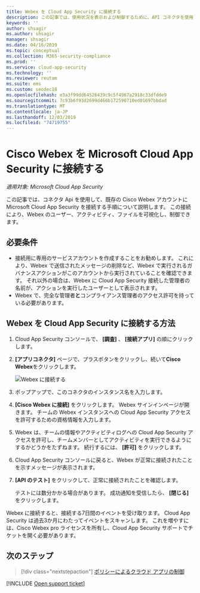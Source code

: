 ```yaml
---
title: Webex を Cloud App Security に接続する
description: この記事では、使用状況を表示および制御するために、API コネクタを使用して Cloud App Security に Webex アプリを接続する方法について説明します。
keywords: ''
author: shsagir
ms.author: shsagir
manager: shsagir
ms.date: 04/16/2019
ms.topic: conceptual
ms.collection: M365-security-compliance
ms.prod: ''
ms.service: cloud-app-security
ms.technology: ''
ms.reviewer: reutam
ms.suite: ems
ms.custom: seodec18
ms.openlocfilehash: e3a3f99dd64526439c9c5f4967a2918c33dfdde9
ms.sourcegitcommit: 7c93b6f93d2699d466b172590710ed01697bbdad
ms.translationtype: MT
ms.contentlocale: ja-JP
ms.lasthandoff: 12/03/2019
ms.locfileid: "74719755"
---
```

# <a name="connect-cisco-webex-to-microsoft-cloud-app-security"></a>Cisco Webex を Microsoft Cloud App Security に接続する

*適用対象: Microsoft Cloud App Security*

この記事では、コネクタ Api を使用して、既存の Cisco Webex アカウントに Microsoft Cloud App Security を接続する手順について説明します。 この接続により、Webex のユーザー、アクティビティ、ファイルを可視化し、制御できます。

## <a name="prerequisites"></a>必要条件

- 接続用に専用のサービスアカウントを作成することをお勧めします。 これにより、Webex で送信されたメッセージの削除など、Webex で実行されるガバナンスアクションがこのアカウントから実行されていることを確認できます。 それ以外の場合は、Webex に Cloud App Security 接続した管理者の名前が、アクションを実行したユーザーとして表示されます。
- Webex で、完全な管理者**と**コンプライアンス管理者のアクセス許可を持っている必要があります。

## <a name="how-to-connect-webex-to-cloud-app-security"></a>Webex を Cloud App Security に接続する方法

1. Cloud App Security コンソールで、 **[調査]** 、 **[接続アプリ]** の順にクリックします。

1. **[アプリコネクタ]** ページで、プラスボタンをクリックし、続いて**Cisco Webex**をクリックします。

    ![Webex に接続する](media/cisco-webex.png "Webex に接続する")

1. ポップアップで、このコネクタのインスタンス名を入力します。

1. **[Cisco Webex に接続]** をクリックします。 Webex サインインページが開きます。 チームの Webex インスタンスへの Cloud App Security アクセスを許可するための資格情報を入力します。

1. Webex は、チームの情報やアクティビティログへの Cloud App Security アクセスを許可し、チームメンバーとしてアクティビティを実行できるようにするかどうかをたずねます。 続行するには、 **[許可]** をクリックします。

1. Cloud App Security コンソールに戻ると、Webex が正常に接続されたことを示すメッセージが表示されます。

1. **[API のテスト]** をクリックして、正常に接続されたことを確認します。

    テストには数分かかる場合があります。 成功通知を受信したら、 **[閉じる]** をクリックします。

Webex に接続すると、接続する7日間のイベントを受け取ります。 Cloud App Security は過去3か月にわたってイベントをスキャンします。 これを増やすには、Cisco Webex pro ライセンスを所有し、Cloud App Security サポートでチケットを開く必要があります。

## <a name="next-steps"></a>次のステップ

> [!div class="nextstepaction"]
> [ポリシーによるクラウド アプリの制御](control-cloud-apps-with-policies.md)

[!INCLUDE [Open support ticket](includes/support.md)]
